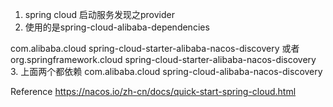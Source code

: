 1. spring cloud 启动服务发现之provider
2. 使用的是spring-cloud-alibaba-dependencies
<dependency>
    <groupId>com.alibaba.cloud</groupId>
    <artifactId>spring-cloud-starter-alibaba-nacos-discovery</artifactId>
</dependency>
或者
<dependency>
    <groupId>org.springframework.cloud</groupId>
    <artifactId>spring-cloud-starter-alibaba-nacos-discovery</artifactId>
</dependency>
3. 上面两个都依赖
<dependency>
    <groupId>com.alibaba.cloud</groupId>
    <artifactId>spring-cloud-alibaba-nacos-discovery</artifactId>
</dependency>

Reference
https://nacos.io/zh-cn/docs/quick-start-spring-cloud.html